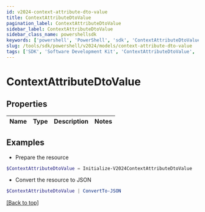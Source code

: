 ```yaml
---
id: v2024-context-attribute-dto-value
title: ContextAttributeDtoValue
pagination_label: ContextAttributeDtoValue
sidebar_label: ContextAttributeDtoValue
sidebar_class_name: powershellsdk
keywords: ['powershell', 'PowerShell', 'sdk', 'ContextAttributeDtoValue', 'V2024ContextAttributeDtoValue'] 
slug: /tools/sdk/powershell/v2024/models/context-attribute-dto-value
tags: ['SDK', 'Software Development Kit', 'ContextAttributeDtoValue', 'V2024ContextAttributeDtoValue']
---
```



# ContextAttributeDtoValue

## Properties

Name | Type | Description | Notes
------------ | ------------- | ------------- | -------------

## Examples

- Prepare the resource
```powershell
$ContextAttributeDtoValue = Initialize-V2024ContextAttributeDtoValue 
```

- Convert the resource to JSON
```powershell
$ContextAttributeDtoValue | ConvertTo-JSON
```


[[Back to top]](#) 

